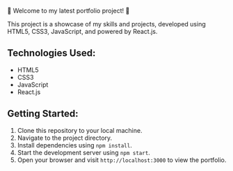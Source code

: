 

🚀 Welcome to my latest portfolio project! 🚀

This project is a showcase of my skills and projects, developed using HTML5, CSS3, JavaScript, and powered by React.js.


## Technologies Used:

- HTML5
- CSS3
- JavaScript
- React.js

## Getting Started:

1. Clone this repository to your local machine.
2. Navigate to the project directory.
3. Install dependencies using `npm install`.
4. Start the development server using `npm start`.
5. Open your browser and visit `http://localhost:3000` to view the portfolio.


